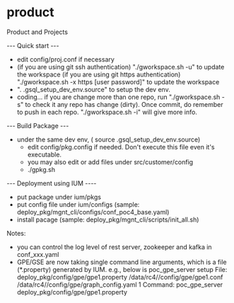 product
=======

Product and Projects

 --- Quick start ---
- edit config/proj.conf if necessary
- (if you are using git ssh authentication)
   "./gworkspace.sh -u" to update the workspace
  (if you are using git https authentication)
   "./gworkspace.sh -x https [user password]" to update the workspace
- ". .gsql_setup_dev_env.source" to setup the dev env.
- coding...
   if you are change more than one repo, run "./gworkspace.sh -s" to
   check it any repo has change (dirty). Once commit, do remember
   to push in each repo. "./gworkspace.sh -i" will give more info.


 --- Build Package ---
- under the same dev env, ( source .gsql_setup_dev_env.source)
   * edit config/pkg.config if needed. Don't execute this file even it's executable.
   * you may also edit or add files under src/customer/config
   * ./gpkg.sh

 --- Deployment using IUM ----
- put package under ium/pkgs
- put config file under ium/configs (sample: deploy_pkg/mgnt_cli/configs/conf_poc4_base.yaml)
- install pacage (sample: deploy_pkg/mgnt_cli/scripts/init_all.sh)

Notes:
- you can control the log level of rest server, zookeeper and kafka in conf_xxx.yaml
- GPE/GSE are now taking single command line arguments, which is a file (*.property) generated by IUM.
  e.g., below is poc_gpe_server setup
  File: deploy_pkg/config/gpe/gpe1.property
          /data/rc4//config/gpe/gpe1.conf
          /data/rc4//config/gpe/graph_config.yaml
          1
  Command: poc_gpe_server deploy_pkg/config/gpe/gpe1.property
